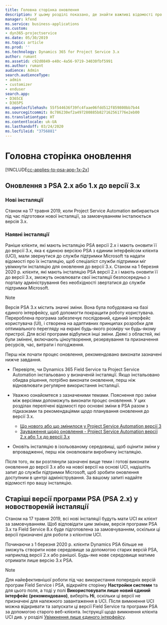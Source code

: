 ```yaml
---
title: Головна сторінка оновлення
description: У цьому розділі показано, де знайти важливі відомості про нові та змінені функції в Dynamics 365 Project Service Automation, а також процес оновлення до найновішої версії.
manager: kfend
ms.service: business-applications
ms.custom:
- dyn365-projectservice
ms.date: 05/30/2019
ms.topic: article
ms.prod: ''
ms.technology: Dynamics 365 for Project Service 3.x
author: rumant
ms.assetid: c92d0849-e40c-4a56-9719-34030fbf5991
ms.author: rumant
audience: Admin
search.audienceType:
- admin
- customizer
- enduser
search.app:
- D365CE
- D365PS
ms.openlocfilehash: 55f544636f39fc4faae06fdd512f859800bb7b44
ms.sourcegitcommit: 8c786230ef2a497280885b827162561776e2eb00
ms.translationtype: HT
ms.contentlocale: uk-UA
ms.lasthandoff: 03/24/2020
ms.locfileid: "3756881"
---
```

# <a name="upgrade-home-page"></a>Головна сторінка оновлення

[!INCLUDE[cc-applies-to-psa-app-1x-2x](../includes/cc-applies-to-psa-app-1x-2x.md)]

## <a name="upgrade-from-psa-version-2x-or-1x-to-version-3x"></a>Оновлення з PSA 2.x або 1.x до версії 3.x

### <a name="new-instances"></a>Нові інсталяції

Станом на 17 травня 2019, коли Project Service Automation вибирається під час підготовки нової інсталяції, за замовчуванням інсталюється версія 3.x.

### <a name="existing-instances"></a>Наявні інсталяції

Раніше клієнти, які мають інсталяцію PSA версії 2.x і мають оновити її до версії 3.x, яка є єдиною версією PSA з єдиним інтерфейсом клієнта (UCI), мали звернутися до служби підтримки Microsoft та надати відомості про їх інсталяцію, щоб спеціаліст служби підтримки міг увімкнути інсталяцію для оновлення до версії 3.x. Станом на 1 березня 2020 р. клієнти, які мають інсталяцію PSA версії 2.x і мають оновити її до версії 3.x, зможуть оновлювати свої інсталяції безпосередньо з порталу адміністрування без необхідності звертатися до служби підтримки Microsoft.  

> [!NOTE]
> Версія PSA 3.x містить значні зміни. Вона була побудована на базі єдиного інтерфейсу, щоб допомогти покращити роботу користувача. Перероблена програма забезпечує послідовний, єдиний інтерфейс користувача (UI), і створена на адаптивних принципах розробки для оптимального перегляду на екрані будь-якого розміру чи будь-якому пристрої. Для всієї програми відбулися інші зміни. Деякі з областей, які були змінені, включають ціноутворення, резервування та призначення ресурсів, час, витрати і погодження.

Перш ніж почати процес оновлення, рекомендовано виконати зазначені нижче завдання.

- Перевірте, чи Dynamics 365 Field Service та Project Service Automation інстальовано у визначеній інсталяції. Якщо інстальовано обидва рішення, потрібно виконати оновлення, перш ніж відновлювати регулярне використання інсталяції.
- Уважно ознайомтеся з зазначеними темами. Пояснення про зміни між версіями допоможуть виконати процес оновлення. У цих розділах перелічені відомості про основні зміни в PSA разом з підказками та рекомендаціями щодо планування оновлення до версії 3.x.

    - [Що нового або що змінилося у Project Service Automation версії 3](whats-new-changed-v3.md)
    - [Зауваження щодо оновлення - Project Service Automation версії 2.x або 1.x до версії 3.x](upgrade-v3.md)

- Оновіть інсталяцію в ізольованому середовищі, щоб оцінити зміни у впровадженні, перш ніж оновлювати виробничу інсталяцію.

Після того, як ви розглянули зазначені вище теми і готові виконати оновлення до версії 3.x або на нової версії на основі UCI, надішліть запит до служби підтримки Microsoft, щоб зробити оновлення доступним в центрі адміністрування. За вашому запиті надайте відомості про вашу інсталяцію.

## <a name="older-versions-of-psa-psa-version-2x-in-a-newly-created-instance"></a>Старіші версії програми PSA (PSA 2.x) у новоствореній інсталяції

Станом на 17 травня 2019, всі нові інсталяції будуть мати UCI як клієнт за замовчуванням. Щоб відповідати цим змінам, версія програми PSA 3.x та Field Service 8.x буде підготовлена за замовчуванням, оскільки ці версії призначені для роботи з клієнтом UCI.

Починаючи з 1 березня 2020 р. клієнти Dynamics PSA більше не зможуть створити нове середовище за допомогою старих версій PSA, наприклад версії 2.x або ранішої. Будь-яке нове середовище матиме отримати лише версію 3.x PSA.

> [!NOTE]
> Для найефективнішої роботи під час використання попередніх версій програм Field Service і PSA, відкрийте сторінку **Настройки системи** та для цього поля, а тоді у полі **Використовувати лише новий єдиний інтерфейс (рекомендовано)**, виберіть **Ні**, оскільки ці версії не призначені для належного завантаження в UCI. Після вимкнення UCI можна відкривати та запускати ці версії Field Service та програми PSA за допомогою старого веб-клієнта. Інструкції щодо вимкнення клієнта UCI див. у розділі [Увімкнення лише єдиного інтерфейсу](../admin/enable-unified-interface-only.md).
